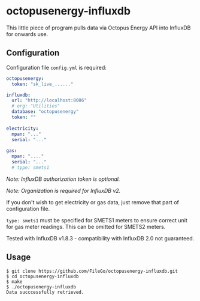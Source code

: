 # octopusenergy-influxdb

This little piece of program pulls data via Octopus Energy API into InfluxDB for onwards use.

## Configuration 
Configuration file `config.yml` is required:
```yaml
octopusenergy:
  token: "sk_live_......"

influxdb:
  url: "http://localhost:8086"
  # org: "Utilities"
  database: "octopusenergy"
  token: ""
  
electricity:
  mpan: "..."
  serial: "..."
  
gas:
  mpan: "...."
  serial: "..."
  # type: smets1
```
*Note: InfluxDB authorization token is optional.*

*Note: Organization is required for InfluxDB v2.*

If you don't wish to get electricity or gas data, just remove that part of configuration file.

`type: smets1` must be specified for SMETS1 meters to ensure correct unit for gas meter readings.
This can be omitted for SMETS2 meters.

Tested with InfluxDB v1.8.3 - compatibility with InfluxDB 2.0 not guaranteed.

## Usage
```shell  
$ git clone https://github.com/FileGo/octopusenergy-influxdb.git
$ cd octopusenergy-influxdb
$ make
$ ./octopusenergy-influxdb
Data succcessfully retrieved.
```
